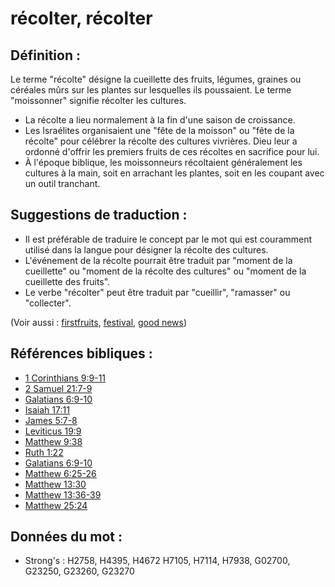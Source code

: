 # récolter, récolter

## Définition :

Le terme "récolte" désigne la cueillette des fruits, légumes, graines ou céréales mûrs sur les plantes sur lesquelles ils poussaient. Le terme "moissonner" signifie récolter les cultures.

* La récolte a lieu normalement à la fin d'une saison de croissance.
* Les Israélites organisaient une "fête de la moisson" ou "fête de la récolte" pour célébrer la récolte des cultures vivrières. Dieu leur a ordonné d'offrir les premiers fruits de ces récoltes en sacrifice pour lui.
* À l'époque biblique, les moissonneurs récoltaient généralement les cultures à la main, soit en arrachant les plantes, soit en les coupant avec un outil tranchant.

## Suggestions de traduction :

* Il est préférable de traduire le concept par le mot qui est couramment utilisé dans la langue pour désigner la récolte des cultures.
* L'événement de la récolte pourrait être traduit par "moment de la cueillette" ou "moment de la récolte des cultures" ou "moment de la cueillette des fruits".
* Le verbe "récolter" peut être traduit par "cueillir", "ramasser" ou "collecter".

(Voir aussi : [firstfruits](../other/firstfruit.md), [festival](../other/festival.md), [good news](../kt/goodnews.md))

## Références bibliques :

* [1 Corinthians 9:9-11](rc://en/tn/help/1co/09/09)
* [2 Samuel 21:7-9](rc://en/tn/help/2sa/21/07)
* [Galatians 6:9-10](rc://en/tn/help/gal/06/09)
* [Isaiah 17:11](rc://en/tn/help/isa/17/11)
* [James 5:7-8](rc://en/tn/help/jas/05/07)
* [Leviticus 19:9](rc://en/tn/help/lev/19/09)
* [Matthew 9:38](rc://en/tn/help/mat/09/38)
* [Ruth 1:22](rc://en/tn/help/rut/01/22)
* [Galatians 6:9-10](rc://en/tn/help/gal/06/09)
* [Matthew 6:25-26](rc://en/tn/help/mat/06/25)
* [Matthew 13:30](rc://en/tn/help/mat/13/30)
* [Matthew 13:36-39](rc://en/tn/help/mat/13/36)
* [Matthew 25:24](rc://en/tn/help/mat/25/24)

## Données du mot :

* Strong's : H2758, H4395, H4672 H7105, H7114, H7938, G02700, G23250, G23260, G23270
